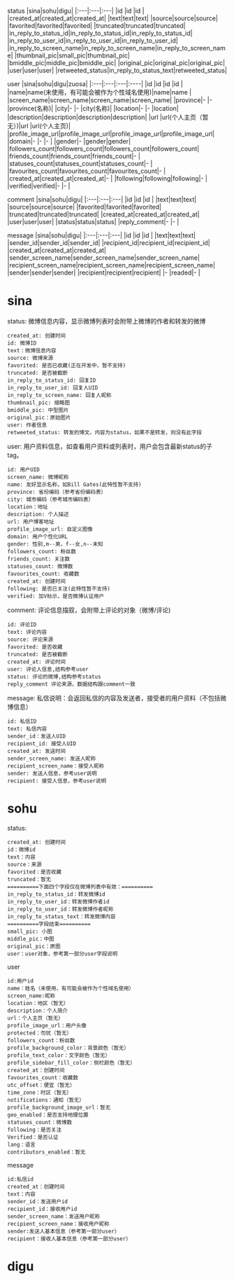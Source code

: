 status
|sina|sohu|digu|
|:---|:---|:---|
|id  |id  |id  |
|created\_at|created\_at|created\_at|
|text|text|text|
|source|source|source|
|favorited|favorited|favorited|
|truncated|truncated|truncated|
|in\_reply\_to\_status\_id|in\_reply\_to\_status\_id|in\_reply\_to\_status\_id|
|in\_reply\_to\_user\_id|in\_reply\_to\_user\_id|in\_reply\_to\_user\_id|
|in\_reply\_to\_screen\_name|in\_reply\_to\_screen\_name|in\_reply\_to\_screen\_name|
|thumbnail\_pic|small\_pic|thumbnail\_pic|
|bmiddle\_pic|middle\_pic|bmiddle\_pic|
|original\_pic|original\_pic|original\_pic|
|user|user|user|
|retweeted\_status|in\_reply\_to\_status\_text|retweeted\_status|

user
|sina|sohu|digu|zuosa|
|:---|:---|:---|:----|
|id  |id  |id  |id   |
|name|name(未使用，有可能会被作为个性域名使用)|name|name |
|screen\_name|screen\_name|screen\_name|screen\_name|
|province|-   |-   |province(名称)|
|city|-   |-   |city(名称)|
|location|-   |-   |location|
|description|description|description|description|
|url |url(个人主页（暂无）)|url |url(个人主页)|
|profile\_image\_url|profile\_image\_url|profile\_image\_url|profile\_image\_url|
|domain|-   |-   |-    |
|gender|-   |gender|gender|
|followers\_count|followers\_count|followers\_count|followers\_count|
|friends\_count|friends\_count|friends\_count|-    |
|statuses\_count|statuses\_count|statuses\_count|-    |
|favourites\_count|favourites\_count|favourites\_count|-    |
|created\_at|created\_at|created\_at|-    |
|following|following|following|-    |
|verified|verified|-   |-    |

comment
|sina|sohu|digu|
|:---|:---|:---|
|id  |id  |id  |
|text|text|text|
|source|source|source|
|favorited|favorited|favorited|
|truncated|truncated|truncated|
|created\_at|created\_at|created\_at|
|user|user|user|
|status|status|status|
|reply\_comment|-   |-   |

message
|sina|sohu|digu|
|:---|:---|:---|
|id  |id  |id  |
|text|text|text|
|sender\_id|sender\_id|sender\_id|
|recipient\_id|recipient\_id|recipient\_id|
|created\_at|created\_at|created\_at|
|sender\_screen\_name|sender\_screen\_name|sender\_screen\_name|
|recipient\_screen\_name|recipient\_screen\_name|recipient\_screen\_name|
|sender|sender|sender|
|recipient|recipient|recipient|
|-   |readed|-   |

# sina #
status: 微博信息内容，显示微博列表时会附带上微博的作者和转发的微博
```
created_at: 创建时间
id: 微博ID
text：微博信息内容
source: 微博来源
favorited: 是否已收藏(正在开发中，暂不支持)
truncated: 是否被截断
in_reply_to_status_id: 回复ID
in_reply_to_user_id: 回复人UID
in_reply_to_screen_name: 回复人昵称
thumbnail_pic: 缩略图
bmiddle_pic: 中型图片
original_pic：原始图片
user: 作者信息
retweeted_status: 转发的博文，内容为status，如果不是转发，则没有此字段
```

user: 用户资料信息，如查看用户资料或列表时，用户会包含最新status的子tag。
```
id: 用户UID
screen_name: 微博昵称
name: 友好显示名称，如Bill Gates(此特性暂不支持)
province: 省份编码（参考省份编码表）
city: 城市编码（参考城市编码表）
location：地址
description: 个人描述
url: 用户博客地址
profile_image_url: 自定义图像
domain: 用户个性化URL
gender: 性别,m--男，f--女,n--未知
followers_count: 粉丝数
friends_count: 关注数
statuses_count: 微博数
favourites_count: 收藏数
created_at: 创建时间
following: 是否已关注(此特性暂不支持)
verified: 加V标示，是否微博认证用户
```

comment: 评论信息描叙，会附带上评论的对象（微博/评论)
```
id: 评论ID
text: 评论内容
source: 评论来源
favorited: 是否收藏
truncated: 是否被截断
created_at: 评论时间
user: 评论人信息,结构参考user
status: 评论的微博,结构参考status
reply_comment 评论来源，数据结构跟comment一致
```

message: 私信说明：会返回私信的内容及发送者，接受者的用户资料（不包括微博信息）
```
id: 私信ID
text: 私信内容
sender_id：发送人UID
recipient_id: 接受人UID
created_at: 发送时间
sender_screen_name: 发送人昵称
recipient_screen_name：接受人昵称
sender: 发送人信息，参考user说明
recipient: 接受人信息，参考user说明
```



# sohu #
status:
```
created_at: 创建时间
id：微博id
text：内容
source：来源
favorited：是否收藏
truncated：暂无
==========下面四个字段仅在微博列表中有效：==========
in_reply_to_status_id：转发微博id
in_reply_to_user_id：转发微博作者id
in_reply_to_user_id：转发微博作者昵称
in_reply_to_status_text：转发微博内容
==========字段结束==========
small_pic: 小图
middle_pic：中图
original_pic：原图
user：user对象，参考第一部分user字段说明
```

user
```
id:用户id
name：姓名（未使用，有可能会被作为个性域名使用）
screen_name:昵称
location：地区（暂无）
description：个人简介
url：个人主页（暂无）
profile_image_url：用户头像
protected：勿扰（暂无）
followers_count：粉丝数
profile_background_color：背景颜色（暂无）
profile_text_color：文字颜色（暂无）
profile_sidebar_fill_color：侧栏颜色（暂无）
created_at：创建时间
favourites_count：收藏数
utc_offset：便宜（暂无）
time_zone：时区（暂无）
notifications：通知（暂无）
profile_background_image_url：暂无
geo_enabled：是否支持地理位置
statuses_count：微博数
following：是否关注
Verified：是否认证
lang：语言
contributors_enabled：暂无
```

message
```
id:私信id
created_at：创建时间
text：内容
sender_id：发送用户id
recipient_id：接收用户id
sender_screen_name：发送用户昵称
recipient_screen_name：接收用户昵称
sender:发送人基本信息（参考第一部分user）
recipient：接收人基本信息（参考第一部分user）
```

# digu #